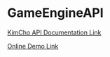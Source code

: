 # GameEngineAPI
[KimCho API Documentation Link](https://jcholol.github.io/KimChoAPI/APIDocumentation/out/index.html)

[Online Demo Link](http://gameengineapi-env.eba-8gm6pihj.us-west-2.elasticbeanstalk.com/)
